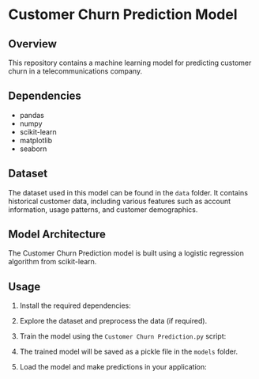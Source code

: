 # Customer Churn Prediction Model

## Overview

This repository contains a machine learning model for predicting customer churn in a telecommunications company.

## Dependencies

- pandas
- numpy
- scikit-learn
- matplotlib
- seaborn

## Dataset

The dataset used in this model can be found in the `data` folder. It contains historical customer data, including various features such as account information, usage patterns, and customer demographics.

## Model Architecture

The Customer Churn Prediction model is built using a logistic regression algorithm from scikit-learn.

## Usage

1. Install the required dependencies:

2. Explore the dataset and preprocess the data (if required).

3. Train the model using the `Customer Churn Prediction.py` script:

4. The trained model will be saved as a pickle file in the `models` folder.

5. Load the model and make predictions in your application:


